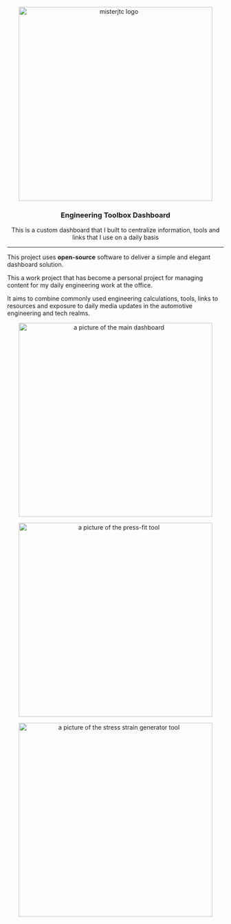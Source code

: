 <p align="center">
	<img src="https://ptpimg.me/399pk8.png" alt="misterjtc logo" width="450">
</p>
<h3 align="center">Engineering Toolbox Dashboard<!-- Serve Confidently --></h3>
<p align="center">This is a custom dashboard that I built to centralize information, tools and links that I use on a daily basis</p>

---

This project uses **open-source** software to deliver a simple and elegant dashboard solution.

This a work project that has become a personal project for managing content for my daily engineering work at the office.

It aims to combine commonly used engineering calculations, tools, links to resources and exposure to daily media updates in the automotive engineering and tech realms.

<p align="center">
	<img src="https://ptpimg.me/fx0c59.png" alt="a picture of the main dashboard" width="450">
</p>
<p align="center">
	<img src="https://ptpimg.me/q99ppc.png" alt="a picture of the press-fit tool" width="450">
</p>
<p align="center">
	<img src="https://ptpimg.me/2eqz85.png" alt="a picture of the stress strain generator tool" width="450">
</p>

